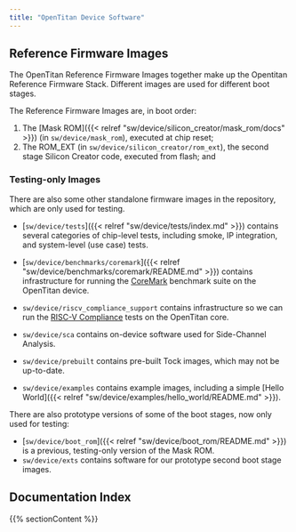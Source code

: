 ```yaml
---
title: "OpenTitan Device Software"
---
```


## Reference Firmware Images

The OpenTitan Reference Firmware Images together make up the Opentitan Reference Firmware Stack.
Different images are used for different boot stages.

The Reference Firmware Images are, in boot order:

1.  The [Mask ROM]({{< relref "sw/device/silicon_creator/mask_rom/docs" >}}) (in `sw/device/mask_rom`), executed at chip reset;
2.  The ROM_EXT (in `sw/device/silicon_creator/rom_ext`), the second stage Silicon Creator code, executed from flash; and

### Testing-only Images

There are also some other standalone firmware images in the repository, which are only used for testing.

- [`sw/device/tests`]({{< relref "sw/device/tests/index.md" >}}) contains several categories of chip-level tests, including smoke, IP integration, and system-level (use case) tests.

- [`sw/device/benchmarks/coremark`]({{< relref "sw/device/benchmarks/coremark/README.md" >}}) contains infrastructure for running the [CoreMark](https://github.com/eembc/coremark) benchmark suite on the OpenTitan device.
- `sw/device/riscv_compliance_support` contains infrastructure so we can run the [RISC-V Compliance](https://github.com/riscv/riscv-compliance) tests on the OpenTitan core.
- `sw/device/sca` contains on-device software used for Side-Channel Analysis.
- `sw/device/prebuilt` contains pre-built Tock images, which may not be up-to-date.
- `sw/device/examples` contains example images, including a simple [Hello World]({{< relref "sw/device/examples/hello_world/README.md" >}}).

There are also prototype versions of some of the boot stages, now only used for testing:

- [`sw/device/boot_rom`]({{< relref "sw/device/boot_rom/README.md" >}}) is a previous, testing-only version of the Mask ROM.
- `sw/device/exts` contains software for our prototype second boot stage images.

## Documentation Index

{{% sectionContent %}}
